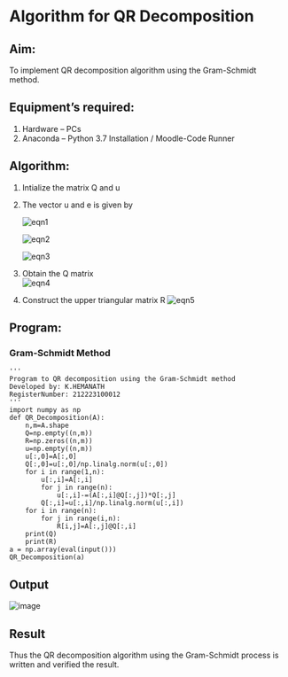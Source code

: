 # Algorithm for QR Decomposition
## Aim:
To implement QR decomposition algorithm using the Gram-Schmidt method.
## Equipment’s required:
1.	Hardware – PCs
2.	Anaconda – Python 3.7 Installation / Moodle-Code Runner
## Algorithm:
1.	Intialize the matrix Q and u
2.	The vector u and e is given by

    ![eqn1](./ex4.jpg)

    ![eqn2](./ex6.jpg)

    ![eqn3](./ex3.jpg)

3.	Obtain the Q matrix   
    ![eqn4](./ex1.jpg)
4.	Construct the upper triangular matrix R
    ![eqn5](./ex2.jpg)



## Program:
### Gram-Schmidt Method
```
''' 
Program to QR decomposition using the Gram-Schmidt method
Developed by: K.HEMANATH
RegisterNumber: 212223100012
'''
import numpy as np
def QR_Decomposition(A):
    n,m=A.shape
    Q=np.empty((n,m))
    R=np.zeros((n,m))
    u=np.empty((n,m))
    u[:,0]=A[:,0]
    Q[:,0]=u[:,0]/np.linalg.norm(u[:,0])
    for i in range(1,n):
        u[:,i]=A[:,i]
        for j in range(n):
            u[:,i]-=(A[:,i]@Q[:,j])*Q[:,j]
        Q[:,i]=u[:,i]/np.linalg.norm(u[:,i])
    for i in range(n):
        for j in range(i,n):
            R[i,j]=A[:,j]@Q[:,i]
    print(Q)
    print(R)
a = np.array(eval(input()))
QR_Decomposition(a)

```

## Output
![image](https://github.com/Hemanath08/QRdecomposition/assets/151807176/23d0c11c-b162-45a1-8ee4-dd3513baa2eb)


## Result
Thus the QR decomposition algorithm using the Gram-Schmidt process is written and verified the result.
